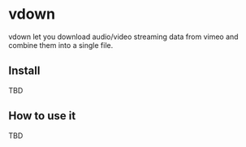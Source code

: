 # vdown

vdown let you download audio/video streaming data from vimeo and combine them
into a single file.

## Install

TBD

## How to use it

TBD